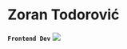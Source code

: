 # Zoran Todorović
**`Frontend Dev`**
<img src="{https://img.shields.io/badge/HTML5-E34F26?style=for-the-badge&logo=html5&logoColor=white}" />

